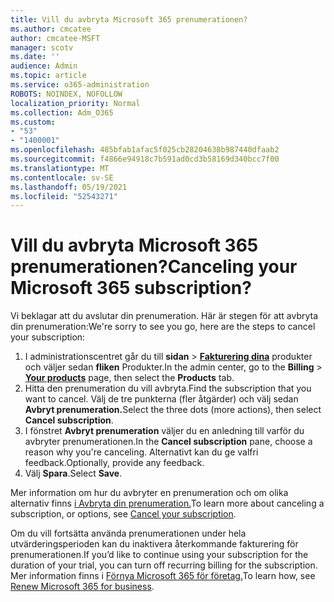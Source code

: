 ```yaml
---
title: Vill du avbryta Microsoft 365 prenumerationen?
ms.author: cmcatee
author: cmcatee-MSFT
manager: scotv
ms.date: ''
audience: Admin
ms.topic: article
ms.service: o365-administration
ROBOTS: NOINDEX, NOFOLLOW
localization_priority: Normal
ms.collection: Adm_O365
ms.custom:
- "53"
- "1400001"
ms.openlocfilehash: 485bfab1afac5f025cb28204638b987440dfaab2
ms.sourcegitcommit: f4866e94918c7b591ad0cd3b58169d340bcc7f00
ms.translationtype: MT
ms.contentlocale: sv-SE
ms.lasthandoff: 05/19/2021
ms.locfileid: "52543271"
---
```

# <a name="canceling-your-microsoft-365-subscription"></a><span data-ttu-id="9eb15-102">Vill du avbryta Microsoft 365 prenumerationen?</span><span class="sxs-lookup"><span data-stu-id="9eb15-102">Canceling your Microsoft 365 subscription?</span></span>

<span data-ttu-id="9eb15-103">Vi beklagar att du avslutar din prenumeration. Här är stegen för att avbryta din prenumeration:</span><span class="sxs-lookup"><span data-stu-id="9eb15-103">We're sorry to see you go, here are the steps to cancel your subscription:</span></span>

1. <span data-ttu-id="9eb15-104">I administrationscentret går du till **sidan**  >  **[Fakturering dina](https://go.microsoft.com/fwlink/p/?linkid=842054)** produkter och väljer sedan **fliken** Produkter.</span><span class="sxs-lookup"><span data-stu-id="9eb15-104">In the admin center, go to the **Billing** > **[Your products](https://go.microsoft.com/fwlink/p/?linkid=842054)** page, then select the **Products** tab.</span></span>
2. <span data-ttu-id="9eb15-105">Hitta den prenumeration du vill avbryta.</span><span class="sxs-lookup"><span data-stu-id="9eb15-105">Find the subscription that you want to cancel.</span></span> <span data-ttu-id="9eb15-106">Välj de tre punkterna (fler åtgärder) och välj sedan **Avbryt prenumeration.**</span><span class="sxs-lookup"><span data-stu-id="9eb15-106">Select the three dots (more actions), then select **Cancel subscription**.</span></span>
3. <span data-ttu-id="9eb15-107">I fönstret **Avbryt prenumeration** väljer du en anledning till varför du avbryter prenumerationen.</span><span class="sxs-lookup"><span data-stu-id="9eb15-107">In the **Cancel subscription** pane, choose a reason why you're canceling.</span></span> <span data-ttu-id="9eb15-108">Alternativt kan du ge valfri feedback.</span><span class="sxs-lookup"><span data-stu-id="9eb15-108">Optionally, provide any feedback.</span></span>
4. <span data-ttu-id="9eb15-109">Välj **Spara**.</span><span class="sxs-lookup"><span data-stu-id="9eb15-109">Select **Save**.</span></span>

<span data-ttu-id="9eb15-110">Mer information om hur du avbryter en prenumeration och om olika alternativ finns [i Avbryta din prenumeration.](/microsoft-365/commerce/subscriptions/cancel-your-subscription)</span><span class="sxs-lookup"><span data-stu-id="9eb15-110">To learn more about canceling a subscription, or options, see [Cancel your subscription](/microsoft-365/commerce/subscriptions/cancel-your-subscription).</span></span>

<span data-ttu-id="9eb15-111">Om du vill fortsätta använda prenumerationen under hela utvärderingsperioden kan du inaktivera återkommande fakturering för prenumerationen.</span><span class="sxs-lookup"><span data-stu-id="9eb15-111">If you’d like to continue using your subscription for the duration of your trial, you can turn off recurring billing for the subscription.</span></span> <span data-ttu-id="9eb15-112">Mer information finns i [Förnya Microsoft 365 för företag.](/microsoft-365/commerce/subscriptions/renew-your-subscription)</span><span class="sxs-lookup"><span data-stu-id="9eb15-112">To learn how, see [Renew Microsoft 365 for business](/microsoft-365/commerce/subscriptions/renew-your-subscription).</span></span>